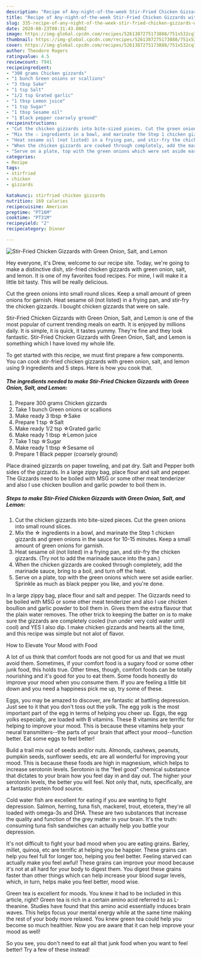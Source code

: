 ```yaml
---
description: "Recipe of Any-night-of-the-week Stir-Fried Chicken Gizzards with Green Onion, Salt, and Lemon"
title: "Recipe of Any-night-of-the-week Stir-Fried Chicken Gizzards with Green Onion, Salt, and Lemon"
slug: 335-recipe-of-any-night-of-the-week-stir-fried-chicken-gizzards-with-green-onion-salt-and-lemon
date: 2020-08-23T00:31:43.086Z
image: https://img-global.cpcdn.com/recipes/5261387275173888/751x532cq70/stir-fried-chicken-gizzards-with-green-onion-salt-and-lemon-recipe-main-photo.jpg
thumbnail: https://img-global.cpcdn.com/recipes/5261387275173888/751x532cq70/stir-fried-chicken-gizzards-with-green-onion-salt-and-lemon-recipe-main-photo.jpg
cover: https://img-global.cpcdn.com/recipes/5261387275173888/751x532cq70/stir-fried-chicken-gizzards-with-green-onion-salt-and-lemon-recipe-main-photo.jpg
author: Theodore Rogers
ratingvalue: 4.5
reviewcount: 7941
recipeingredient:
- "300 grams Chicken gizzards"
- "1 bunch Green onions or scallions"
- "3 tbsp Sake"
- "1 tsp Salt"
- "1/2 tsp Grated garlic"
- "1 tbsp Lemon juice"
- "1 tsp Sugar"
- "1 tbsp Sesame oil"
- "1 Black pepper coarsely ground"
recipeinstructions:
- "Cut the chicken gizzards into bite-sized pieces. Cut the green onions into small round slices."
- "Mix the ☆ ingredients in a bowl, and marinate the Step 1 chicken gizzards and green onions in the sauce for 10-15 minutes. Keep a small amount of green onions for garnish."
- "Heat sesame oil (not listed) in a frying pan, and stir-fry the chicken gizzards. (Try not to add the marinade sauce into the pan.)"
- "When the chicken gizzards are cooked through completely, add the marinade sauce, bring to a boil, and turn off the heat."
- "Serve on a plate, top with the green onions which were set aside earlier. Sprinkle as much as black pepper you like, and you&#39;re done."
categories:
- Recipe
tags:
- stirfried
- chicken
- gizzards

katakunci: stirfried chicken gizzards 
nutrition: 169 calories
recipecuisine: American
preptime: "PT16M"
cooktime: "PT31M"
recipeyield: "2"
recipecategory: Dinner

---
```



![Stir-Fried Chicken Gizzards with Green Onion, Salt, and Lemon](https://img-global.cpcdn.com/recipes/5261387275173888/751x532cq70/stir-fried-chicken-gizzards-with-green-onion-salt-and-lemon-recipe-main-photo.jpg)

Hey everyone, it's Drew, welcome to our recipe site. Today, we're going to make a distinctive dish, stir-fried chicken gizzards with green onion, salt, and lemon. It is one of my favorites food recipes. For mine, I will make it a little bit tasty. This will be really delicious.

Cut the green onions into small round slices. Keep a small amount of green onions for garnish. Heat sesame oil (not listed) in a frying pan, and stir-fry the chicken gizzards. I bought chicken gizzards that were on sale.

Stir-Fried Chicken Gizzards with Green Onion, Salt, and Lemon is one of the most popular of current trending meals on earth. It is enjoyed by millions daily. It is simple, it is quick, it tastes yummy. They're fine and they look fantastic. Stir-Fried Chicken Gizzards with Green Onion, Salt, and Lemon is something which I have loved my whole life.


To get started with this recipe, we must first prepare a few components. You can cook stir-fried chicken gizzards with green onion, salt, and lemon using 9 ingredients and 5 steps. Here is how you cook that.

<!--inarticleads1-->

##### The ingredients needed to make Stir-Fried Chicken Gizzards with Green Onion, Salt, and Lemon:

1. Prepare 300 grams Chicken gizzards
1. Take 1 bunch Green onions or scallions
1. Make ready 3 tbsp ☆Sake
1. Prepare 1 tsp ☆Salt
1. Make ready 1/2 tsp ☆Grated garlic
1. Make ready 1 tbsp ☆Lemon juice
1. Take 1 tsp ☆Sugar
1. Make ready 1 tbsp ☆Sesame oil
1. Prepare 1 Black pepper (coarsely ground)


Place drained gizzards on paper toweling, and pat dry. Salt and Pepper both sides of the gizzards. In a large zippy bag, place flour and salt and pepper. The Gizzards need to be boiled with MSG or some other meat tenderizer and also I use chicken boullion and garlic powder to boil them in. 

<!--inarticleads2-->

##### Steps to make Stir-Fried Chicken Gizzards with Green Onion, Salt, and Lemon:

1. Cut the chicken gizzards into bite-sized pieces. Cut the green onions into small round slices.
1. Mix the ☆ ingredients in a bowl, and marinate the Step 1 chicken gizzards and green onions in the sauce for 10-15 minutes. Keep a small amount of green onions for garnish.
1. Heat sesame oil (not listed) in a frying pan, and stir-fry the chicken gizzards. (Try not to add the marinade sauce into the pan.)
1. When the chicken gizzards are cooked through completely, add the marinade sauce, bring to a boil, and turn off the heat.
1. Serve on a plate, top with the green onions which were set aside earlier. Sprinkle as much as black pepper you like, and you&#39;re done.


In a large zippy bag, place flour and salt and pepper. The Gizzards need to be boiled with MSG or some other meat tenderizer and also I use chicken boullion and garlic powder to boil them in. Gives them the extra flavour that the plain water removes. The other trick to keeping the batter on is to make sure the gizzards are completely cooled (run under very cold water until cool) and YES I also dip. I make chicken gizzards and hearts all the time, and this recipe was simple but not alot of flavor. 

How to Elevate Your Mood with Food


A lot of us think that comfort foods are not good for us and that we must avoid them. Sometimes, if your comfort food is a sugary food or some other junk food, this holds true. Other times, though, comfort foods can be totally nourishing and it's good for you to eat them. Some foods honestly do improve your mood when you consume them. If you are feeling a little bit down and you need a happiness pick me up, try some of these.

Eggs, you may be amazed to discover, are fantastic at battling depression. Just see to it that you don't toss out the yolk. The egg yolk is the most important part of the egg in terms of helping you cheer up. Eggs, the egg yolks especially, are loaded with B vitamins. These B vitamins are terrific for helping to improve your mood. This is because these vitamins help your neural transmitters--the parts of your brain that affect your mood--function better. Eat some eggs to feel better!

Build a trail mix out of seeds and/or nuts. Almonds, cashews, peanuts, pumpkin seeds, sunflower seeds, etc are all wonderful for improving your mood. This is because these foods are high in magnesium, which helps to increase serotonin levels. Serotonin is the "feel good" chemical substance that dictates to your brain how you feel day in and day out. The higher your serotonin levels, the better you will feel. Not only that, nuts, specifically, are a fantastic protein food source.

Cold water fish are excellent for eating if you are wanting to fight depression. Salmon, herring, tuna fish, mackerel, trout, etcetera, they're all loaded with omega-3s and DHA. These are two substances that increase the quality and function of the grey matter in your brain. It's the truth: consuming tuna fish sandwiches can actually help you battle your depression. 

It's not difficult to fight your bad mood when you are eating grains. Barley, millet, quinoa, etc are terrific at helping you be happier. These grains can help you feel full for longer too, helping you feel better. Feeling starved can actually make you feel awful! These grains can improve your mood because it's not at all hard for your body to digest them. You digest these grains faster than other things which can help increase your blood sugar levels, which, in turn, helps make you feel better, mood wise.

Green tea is excellent for moods. You knew it had to be included in this article, right? Green tea is rich in a certain amino acid referred to as L-theanine. Studies have found that this amino acid essentially induces brain waves. This helps focus your mental energy while at the same time making the rest of your body more relaxed. You knew green tea could help you become so much healthier. Now you are aware that it can help improve your mood as well!

So you see, you don't need to eat all that junk food when you want to feel better! Try a few of these instead!

